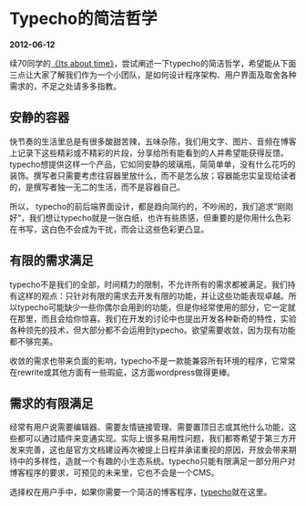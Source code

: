 # Typecho的简洁哲学
__2012-06-12__

续70同学的[《Its about time》](http://typecho.org/archives/65/)，尝试阐述一下typecho的简洁哲学，希望能从下面三点让大家了解我们作为一个小团队，是如何设计程序架构、用户界面及取舍各种需求的，不足之处请多多指教。

## 安静的容器

快节奏的生活里总是有很多酸甜苦辣，五味杂陈，我们用文字、图片、音频在博客上记录下这些精彩或不精彩的片段，分享给所有能看到的人并希望能获得反馈。typecho想提供这样一个产品，它如同安静的玻璃瓶，简简单单，没有什么花巧的装饰。撰写者只需要考虑往容器里放什么，而不是怎么放；容器能忠实呈现给读者的，是撰写者独一无二的生活，而不是容器自己。

所以， typecho的前后端界面设计，都是趋向简约的，不吵闹的，我们追求“刚刚好”，我们想让typecho就是一张白纸，也许有些质感，但重要的是你用什么色彩在书写，这白色不会成为干扰，而会让这些色彩更凸显。

## 有限的需求满足

typecho不是我们的全部，时间精力的限制，不允许所有的需求都被满足。我们持有这样的观点：只针对有限的需求去开发有限的功能，并让这些功能表现卓越。所以typecho可能缺少一些你偶尔会用到的功能，但是你经常使用的部分，它一定就在那里，而且会给你惊喜。我们在开发的讨论中也提出开发各种新奇的特性，实验各种领先的技术，但大部分都不会运用到typecho。欲望需要收敛，因为现有功能都不够完美。

收敛的需求也带来负面的影响，typecho不是一款能兼容所有环境的程序，它常常在rewrite或其他方面有一些瑕疵，这方面wordpress做得更棒。

## 需求的有限满足

经常有用户说需要编辑器、需要友情链接管理、需要置顶日志或其他什么功能，这些都可以通过插件来变通实现。实际上很多易用性问题，我们都寄希望于第三方开发来完善，这也是官方文档建设再次被提上日程并承诺重视的原因，开放会带来期待中的多样性，造就一个有趣的小生态系统。typecho只能有限满足一部分用户对博客程序的要求，可预见的未来里，它也不会是一个CMS。

选择权在用户手中，如果你需要一个简洁的博客程序，[typecho](http://typecho.org/)就在这里。
